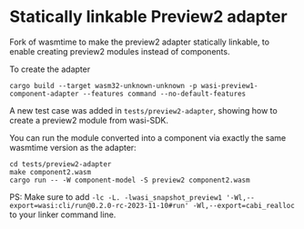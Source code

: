 # Statically linkable Preview2 adapter

Fork of wasmtime to make the preview2 adapter statically linkable, to
enable creating preview2 modules instead of components.

To create the adapter 
```
cargo build --target wasm32-unknown-unknown -p wasi-preview1-component-adapter --features command --no-default-features
```

A new test case was added in `tests/preview2-adapter`, showing how
to create a preview2 module from wasi-SDK.

You can run the module converted into a component via exactly the same
wasmtime version as the adapter:
```
cd tests/preview2-adapter
make component2.wasm
cargo run -- -W component-model -S preview2 component2.wasm
```

PS: Make sure to add 
`-lc -L. -lwasi_snapshot_preview1 '-Wl,--export=wasi:cli/run@0.2.0-rc-2023-11-10#run' -Wl,--export=cabi_realloc` 
to your linker command line.

